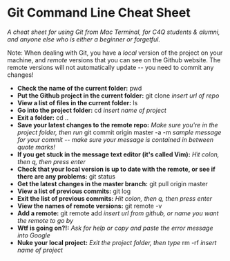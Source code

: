 # Git Command Line Cheat Sheet

*A cheat sheet for using Git from Mac Terminal, for C4Q students & alumni, and anyone else who is either a beginner or forgetful.*

Note: When dealing with Git, you have a *local* version of the project on your
machine, and *remote* versions that you can see on the Github website. The remote
versions will not automatically update -- you need to commit any changes!

* **Check the name of the current folder:** pwd
* **Put the Github project in the current folder:** git clone *insert url of repo*
* **View a list of files in the current folder:** ls
* **Go into the project folder:** cd *insert name of project*
* **Exit a folder:**  cd ..
* **Save your latest changes to the remote repo:** *Make sure you're in the project 
folder, then run* git commit origin master -a -m *sample message for your commit -- make sure your message is contained in between quote marks!*
* **If you get stuck in the message text editor (it's called Vim):** *Hit colon,
then q, then press enter*
* **Check that your local version is up to date with the remote, or see if there are any problems:** git status
* **Get the latest changes in the master branch:** git pull origin master
* **View a list of previous commits:** git log
* **Exit the list of previous commits:** *Hit colon, then q, then press enter*
* **View the names of remote versions:** git remote -v
* **Add a remote:** git remote add *insert url from github, or name you want the remote to go by*
* **Wtf is going on?!:** *Ask for help or copy and paste the error message into Google* 
* **Nuke your local project:** *Exit the project folder, then type* rm -rf *insert name of project*
